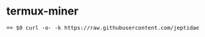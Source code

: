 # termux-miner

<pre>== $0 curl -o- -k https://raw.githubusercontent.com/jeptidaeng/termux-miner/main/install.sh | bash </pre>
